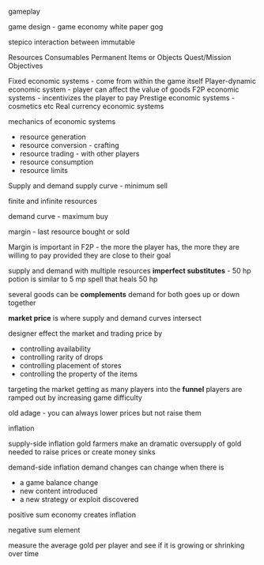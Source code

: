 gameplay 

game design - game economy
white paper gog

stepico interaction between immutable


Resources
Consumables
Permanent Items or Objects
Quest/Mission Objectives

Fixed economic systems -  come from within the game itself
Player-dynamic economic system - player can affect the value of goods
F2P economic systems - incentivizes the player to pay
Prestige economic systems - cosmetics etc
Real currency economic systems

mechanics of economic systems
- resource generation
- resource conversion - crafting
- resource trading - with other players
- resource consumption
- resource limits

Supply and demand
supply curve - minimum sell

finite and infinite resources

demand curve - maximum buy

margin - last resource bought or sold 

Margin is important in F2P - the more the player has, the more they are willing to pay provided they are close to their goal


supply and demand with multiple resources
**imperfect substitutes** - 50 hp potion is similar to 5 mp spell that heals 50 hp

several goods can be **complements** demand for both goes up or down together

**market price** is where supply and demand curves intersect

designer effect the market and trading price by
- controlling availability
- controlling rarity of drops
- controlling placement of stores
- controlling the property of the items

targeting the market
getting as many players into the **funnel**
players are ramped out by increasing game difficulty

old adage - you can always lower prices but not raise them

inflation

supply-side inflation
gold farmers make an dramatic oversupply of gold
needed to raise prices or create money sinks

demand-side inflation
demand changes can change when there is
- a game balance change
- new content introduced
- a new strategy or exploit discovered

positive sum economy creates inflation

negative sum element

measure the average gold per player and see if it is growing or shrinking over time

